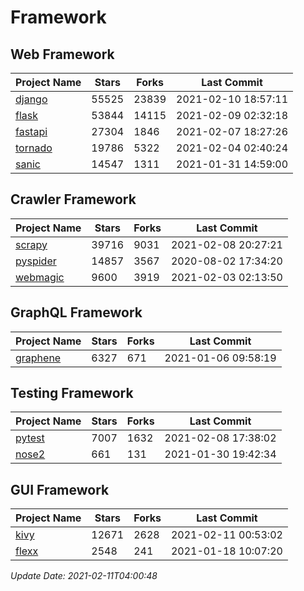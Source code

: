 # Framework

## Web Framework
| Project Name | Stars | Forks | Last Commit |
| ------------ | ----- | ----- | ----------- |
| [django](https://github.com/django/django) | 55525 | 23839 | 2021-02-10 18:57:11 |
| [flask](https://github.com/pallets/flask) | 53844 | 14115 | 2021-02-09 02:32:18 |
| [fastapi](https://github.com/tiangolo/fastapi) | 27304 | 1846 | 2021-02-07 18:27:26 |
| [tornado](https://github.com/tornadoweb/tornado) | 19786 | 5322 | 2021-02-04 02:40:24 |
| [sanic](https://github.com/sanic-org/sanic) | 14547 | 1311 | 2021-01-31 14:59:00 |

## Crawler Framework
| Project Name | Stars | Forks | Last Commit |
| ------------ | ----- | ----- | ----------- |
| [scrapy](https://github.com/scrapy/scrapy) | 39716 | 9031 | 2021-02-08 20:27:21 |
| [pyspider](https://github.com/binux/pyspider) | 14857 | 3567 | 2020-08-02 17:34:20 |
| [webmagic](https://github.com/code4craft/webmagic) | 9600 | 3919 | 2021-02-03 02:13:50 |

## GraphQL Framework
| Project Name | Stars | Forks | Last Commit |
| ------------ | ----- | ----- | ----------- |
| [graphene](https://github.com/graphql-python/graphene) | 6327 | 671 | 2021-01-06 09:58:19 |

## Testing Framework
| Project Name | Stars | Forks | Last Commit |
| ------------ | ----- | ----- | ----------- |
| [pytest](https://github.com/pytest-dev/pytest) | 7007 | 1632 | 2021-02-08 17:38:02 |
| [nose2](https://github.com/nose-devs/nose2) | 661 | 131 | 2021-01-30 19:42:34 |

## GUI Framework
| Project Name | Stars | Forks | Last Commit |
| ------------ | ----- | ----- | ----------- |
| [kivy](https://github.com/kivy/kivy) | 12671 | 2628 | 2021-02-11 00:53:02 |
| [flexx](https://github.com/flexxui/flexx) | 2548 | 241 | 2021-01-18 10:07:20 |

*Update Date: 2021-02-11T04:00:48*